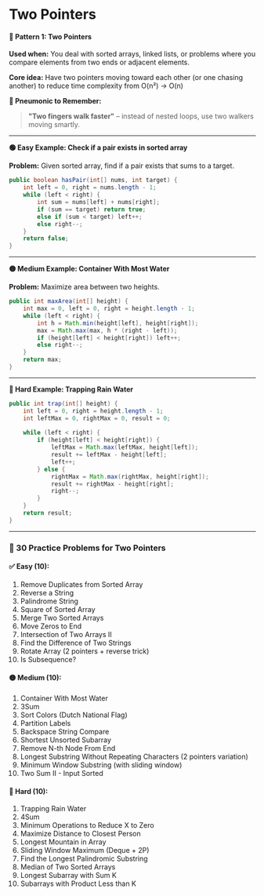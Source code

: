 # Two Pointers

#### 🔹 Pattern 1: Two Pointers

**Used when:** You deal with sorted arrays, linked lists, or problems where you compare elements from two ends or adjacent elements.

**Core idea:** Have two pointers moving toward each other (or one chasing another) to reduce time complexity from O(n²) → O(n)

**🧠 Pneumonic to Remember:**

> **"Two fingers walk faster"** – instead of nested loops, use two walkers moving smartly.

***

**🟢 Easy Example: Check if a pair exists in sorted array**

**Problem:** Given sorted array, find if a pair exists that sums to a target.

```java
public boolean hasPair(int[] nums, int target) {
    int left = 0, right = nums.length - 1;
    while (left < right) {
        int sum = nums[left] + nums[right];
        if (sum == target) return true;
        else if (sum < target) left++;
        else right--;
    }
    return false;
}
```

***

**🟡 Medium Example: Container With Most Water**

**Problem:** Maximize area between two heights.

```java
public int maxArea(int[] height) {
    int max = 0, left = 0, right = height.length - 1;
    while (left < right) {
        int h = Math.min(height[left], height[right]);
        max = Math.max(max, h * (right - left));
        if (height[left] < height[right]) left++;
        else right--;
    }
    return max;
}
```

***

**🔴 Hard Example: Trapping Rain Water**

```java
public int trap(int[] height) {
    int left = 0, right = height.length - 1;
    int leftMax = 0, rightMax = 0, result = 0;
    
    while (left < right) {
        if (height[left] < height[right]) {
            leftMax = Math.max(leftMax, height[left]);
            result += leftMax - height[left];
            left++;
        } else {
            rightMax = Math.max(rightMax, height[right]);
            result += rightMax - height[right];
            right--;
        }
    }
    return result;
}
```

***

### 🧩 30 Practice Problems for Two Pointers

#### ✅ Easy (10):

1. Remove Duplicates from Sorted Array
2. Reverse a String
3. Palindrome String
4. Square of Sorted Array
5. Merge Two Sorted Arrays
6. Move Zeros to End
7. Intersection of Two Arrays II
8. Find the Difference of Two Strings
9. Rotate Array (2 pointers + reverse trick)
10. Is Subsequence?

#### 🟡 Medium (10):

1. Container With Most Water
2. 3Sum
3. Sort Colors (Dutch National Flag)
4. Partition Labels
5. Backspace String Compare
6. Shortest Unsorted Subarray
7. Remove N-th Node From End
8. Longest Substring Without Repeating Characters (2 pointers variation)
9. Minimum Window Substring (with sliding window)
10. Two Sum II - Input Sorted

#### 🔴 Hard (10):

1. Trapping Rain Water
2. 4Sum
3. Minimum Operations to Reduce X to Zero
4. Maximize Distance to Closest Person
5. Longest Mountain in Array
6. Sliding Window Maximum (Deque + 2P)
7. Find the Longest Palindromic Substring
8. Median of Two Sorted Arrays
9. Longest Subarray with Sum K
10. Subarrays with Product Less than K
